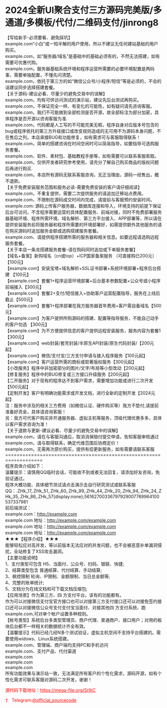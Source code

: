 # 2024全新UI聚合支付三方源码完美版/多通道/多模板/代付/二维码支付/jinrong8

【写给新手-必须要看、避免踩坑】<br>example.com“小白”或一知半解的用户使用，所以不建议无任何建站基础的用户购买。<br>example.com，如“服务器/域名”是基础中的基础必须有的，不然无法搭建，如有需要可优惠代购。<br>example.com，服务器基础系统环境和程序运营所需要的必要环境配置是两码事，需要单独配置，不懂先问清楚。<br>example.com，依托于第三方的如“微信公众号/小程序/短信”等是必须的，不会的话建议同步选择搭建套餐。<br>【关于源码-建议必看、尽量少的避免交易中的误解】<br>example.com，均有可供访问测试的演示站，建议先后台测试再购买。<br>example.com，不保证完全一样、有变化的可能性，如有疑问请先咨询客服。<br>example.com，我们不可能做到全部检测是否开源，故全部标注为部分加密，具体程序是否开源以咨询客服为准.<br>example.com，代码都是人工写的不可能完美无暇，程序自身对应版本号包含的bug或程序依托的第三方升级接口或改变规则造成的无可用不为源码本身问题，不在售后之列。本店承接BUG和功能修复，如有需求可与客服取得联系！<br>example.com，简单的搭建咨询在时间空闲时可以简易指导，如要指导可选购服务套餐。<br>example.com、软件、素材包、基础教程手册等，如有需要可以联系客服索取。<br>example.com，仅供开发者研究参考使用，请充分了解自己购买商品的版权问题后再进行购买.<br>example.com，本店所有源码无联系客服咨询，无正当理由，源码一经售出，概不退款。<br>【关于免费安装服务范围和服务必读-需要免费安装的客户请仔细阅读】<br>example.com，不重复提供，需要二次提供服务的请追加迁移站点费用。<br>example.com，不限制在源码成交时间内完成，请提前与客服预约安装时间。<br>example.com: 源码上传客户服务器，数据库连接和导入，环境支持的前提下保证后台可访问，不含程序需要运营的具体配置服务、前端对接，同时不免费部署服务器基础环境、程序所需环境、域名解析、第三方平台接入、APP部署等，所以请在提供安装服务前将服务器和程序所需要的环境部署好，如需提供额外其他服务的请在购买源码时追加服务金额或选购搭建服务套餐。<br>example.com、请提供程序搭建所需的服务器和相关信息。如要远程请选购远程服务套餐。<br>【关于本店一条龙搭建服务套餐-请在购码同时追加或下单服务套餐】<br>【域名+备案】新购域名（cn或top）+ICP国家备案服务 （可直接购已200元） 【100元】<br>【example.com】安装宝塔+域名解析+SSL证书部署+系统环境部署+程序后台搭建 【100元】<br>【example.com】套餐1+程序运营环境部署+后台基本参数配置+公众号或小程序前端接入【300元】<br>【example.com】套餐2+支付/短信接入+协助客户运营配置指导，服务在上线后截止【500元】<br>【example.com】套餐1+程序部署在我方服务器首年费用+客户需自备域名【500元】<br>【example.com】为客户提供所购源码的搭建、配置等指导服务，不能自己动手的客户勿选 【300元】<br>【example.com】为不方便提供信息的客户提供远程安装服务，服务内容为套餐1【300元】<br>【example.com】web封装/套壳封装/半原生API封装/原生代码封装/【200元起】<br>【example.com】微信/支付宝/三方支付申请与接入程序服务【100元起】<br>【example.com】客户运营所需的商标或软著版权服务【300元起】<br>【小改服务】程序中非加密部分的图片/文字/布局等小型改动【200元起】<br>【修复服务】程序中的BUG修复或三方接口升级服务【200元起】<br>【二开服务】对于现有的程序达不到客户需求，需要增加功能或进行二次开发【500元起】<br>【定制开发】客户有明确功能需求或开发文档，进行全新的定制开发【2024元起】<br>注：服务中涉及的相关三方费用（如微信认证、硬件购买等）我方不垫付,请提前准备好资金，具体请咨询客服！<br>另：我方可代客户购买并开通服务器、虚拟主机等服务，顶级代理优惠多多，具体以客户需求咨询为准！<br>【关于退款与更新-建议必看、尽量少的避免交易中的误解】<br>example.com，请在与客服沟通后，取消消保赔付提交申请，告知客服审核通过<br>example.com，请与取得联系，确定代维范围后协商定价！<br>example.com，无需再次原价购买，提供有偿更新服务，如有需要请联系客服<br>===================================================================<br>程序具体介绍如下：<br>温馨提示：请慎用QQ临时会话，可能收不到或者无法回复，请添加好友咨询，免验证通过。<br>程序大概功能、具体细节测试请点击演示去自行研究测试或联系客服QQ：.ZHk_17,.ZHk_51,.ZHk_60,.ZHk_99,.ZHk_44,.ZHk_20,.ZHk_94,.ZHk_24,.ZHk_35,.ZHk_86,.ZHk_57{display:none};56162700336797929007769964100537337981<br>前后端测试：<br>example.com：http://example.com<br>example.com 地址：http://example.com/example.com<br>example.com 地址：http://example.com/example.com<br>example.com 地址：http://example.com/example.com<br>★★★【程序介绍】★★★<br>能够轻松应对高并发，等以前版本无法应对的并发问题，也不会被恶意补单漏洞侵扰，全站修复了XSS攻击漏洞。<br>【主要功能说明】<br>1、支付类型可包含 H5、当面付、公众号、扫码、银联、快捷;<br>2、结算类型包含 普通结算、代付结算、手动结算;<br>3、枫控限制 轮询、IP限制、金额限制、当日总金额等;<br>4、完整的账单统计;<br>5、文档分为在线文档和可下载文档压缩包;<br>【应用场景】作为第三方、四 方支付平台。该有的功能都有。<br>作为可以对接微信支付宝官方接口也可以对接第三方支付接口还可以对接免签约接口还可以对接微信公众号支付支付宝当面付、对接其他四 方支付系统、跑 example.com,可对单个帐户设置多种规则。<br>【帐号类型】系统后台多类型管理员、商户代理、普通商户、接口用户；对用的板块后台都不一样相关的数据统计齐全有效。<br>【温馨提示】代码已经几经N多个测试验证，虚拟主机空间不支持平台搭建的。需要使用widows、Linux系统搭建。<br>example.com、管理端、商户端均支持PC和手机访问<br>example.com、支付产品、代付渠道<br>example.com<br>example.com<br>example.com<br>所有功能效果与演示站一致，无法满足所有客户的个性化需求，源码开源，如有个性化需求可联系客服对源码二次开发，谢谢！<br>


<p style="color: red;">源代码下载地址：<a href="https://mega-file.org/Sr9iC" style="color: red;">https://mega-file.org/Sr9iC</a></p><p style="color: red;"><img src="https://cdn-icons-png.flaticon.com/512/2111/2111646.png" alt="Telegram Icon" style="width: 16px; vertical-align: middle; margin-right: 5px;">Telegram:<a href="https://t.me/official_sourcecode" style="color: red;">@official_sourcecode</a></p>